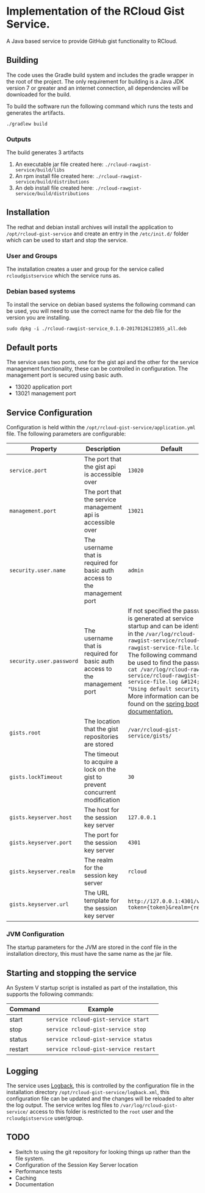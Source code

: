 # Implementation of the RCloud Gist Service.
A Java based service to provide GitHub gist functionality to RCloud.

## Building
The code uses the Gradle build system and includes the gradle wrapper in the root
of the project. The only requirement for building is a Java JDK version 7 or greater
and an internet connection, all dependencies will be downloaded for the build.

To build the software run the following command which runs the tests and generates
the artifacts.

`./gradlew build`

### Outputs
The build generates 3 artifacts
1. An executable jar file created here: `./rcloud-rawgist-service/build/libs`
2. An rpm install file created here:  `./rcloud-rawgist-service/build/distributions`
3. An deb install file created here:  `./rcloud-rawgist-service/build/distributions`

## Installation

The redhat and debian install archives will install the application to
`/opt/rcloud-gist-service` and create an entry in the `/etc/init.d/` folder
which can be used to start and stop the service.

### User and Groups
The installation creates a user and group for the service called `rcloudgistservice` which the service runs as.

### Debian based systems
To install the service on debian based systems the following command can be used, you will need to use the correct name for the deb file for the version you are installing.

`sudo dpkg -i ./rcloud-rawgist-service_0.1.0-20170126123855_all.deb`

## Default ports
The service uses two ports, one for the gist api and the other for the service management functionality, these can be controlled in configuration. The management port is secured using basic auth.
* 13020 application port
* 13021 management port

## Service Configuration

Configuration is held within the `/opt/rcloud-gist-service/application.yml` file.
The following parameters are configurable:

| Property | Description | Default |
|----------|-------------|---------|
| `service.port` | The port that the gist api is accessible over | `13020` |
| `management.port` | The port that the service management api is accessible over | `13021` |
| `security.user.name` | The username that is required for basic auth access to the management port | `admin` |
| `security.user.password` | The username that is required for basic auth access to the management port | If not specified the password is generated at service startup and can be identified in the `/var/log/rcloud-rawgist-service/rcloud-rawgist-service-file.log` file. The following command can be used to find the password. `cat /var/log/rcloud-rawgist-service/rcloud-rawgist-service-file.log &#124; grep "Using default security"`. More information can be found on the [spring boot documentation.](http://docs.spring.io/spring-boot/docs/current/reference/html/production-ready-monitoring.html) |
| `gists.root` | The location that the gist repositories are stored | `/var/rcloud-gist-service/gists/` |
| `gists.lockTimeout` | The timeout to acquire a lock on the gist to prevent concurrent modification | `30` |
| `gists.keyserver.host` | The host for the session key server | `127.0.0.1` |
| `gists.keyserver.port` | The port for the session key server | `4301` |
| `gists.keyserver.realm` | The realm for the session key server | `rcloud` |
| `gists.keyserver.url` | The URL template for the session key server | `http://127.0.0.1:4301/valid?token={token}&realm={realm}` |

### JVM Configuration
The startup parameters for the JVM are stored in the conf file in the installation directory, this must have the same name as the jar file.


## Starting and stopping the service

An System V startup script is installed as part of the installation, this supports the following commands:

| Command | Example                              |
|---------|--------------------------------------|
| start   | `service rcloud-gist-service start`  |
| stop    | `service rcloud-gist-service stop`   |
| status  | `service rcloud-gist-service status` |
| restart | `service rcloud-gist-service restart`|

## Logging
The service uses [Logback](https://logback.qos.ch/), this is controlled by the
configuration file in the installation directory `/opt/rcloud-gist-service/logback.xml`, this configuration file can be updated and the changes will be reloaded to alter the log output. The service writes log files to `/var/log/rcloud-gist-service/` access to this folder is restricted to the `root` user and the `rcloudgistservice` user/group.

## TODO
* Switch to using the git repository for looking things up rather than the file system.
* Configuration of the Session Key Server location
* Performance tests
* Caching
* Documentation
